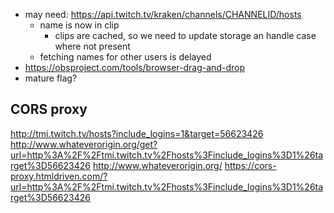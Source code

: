 
- may need: https://api.twitch.tv/kraken/channels/CHANNELID/hosts
  - name is now in clip
    - clips are cached, so we need to update storage an handle case where not present
  - fetching names for other users is delayed
- https://obsproject.com/tools/browser-drag-and-drop
- mature flag?

## CORS proxy

http://tmi.twitch.tv/hosts?include_logins=1&target=56623426
http://www.whateverorigin.org/get?url=http%3A%2F%2Ftmi.twitch.tv%2Fhosts%3Finclude_logins%3D1%26target%3D56623426
http://www.whateverorigin.org/
https://cors-proxy.htmldriven.com/?url=http%3A%2F%2Ftmi.twitch.tv%2Fhosts%3Finclude_logins%3D1%26target%3D56623426
